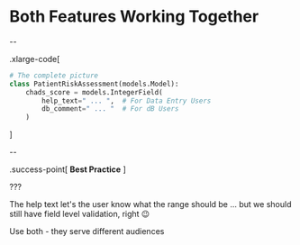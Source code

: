 # Both Features Working Together

--

.xlarge-code[

```python
# The complete picture
class PatientRiskAssessment(models.Model):
    chads_score = models.IntegerField(
        help_text=" ... ",  # For Data Entry Users
        db_comment=" ... "  # For dB Users
    )
```

]

--

.success-point[
**Best Practice**
]

???

The help text let's the user know what the range should be ... but we should still have field level validation, right 😉

Use both - they serve different audiences
